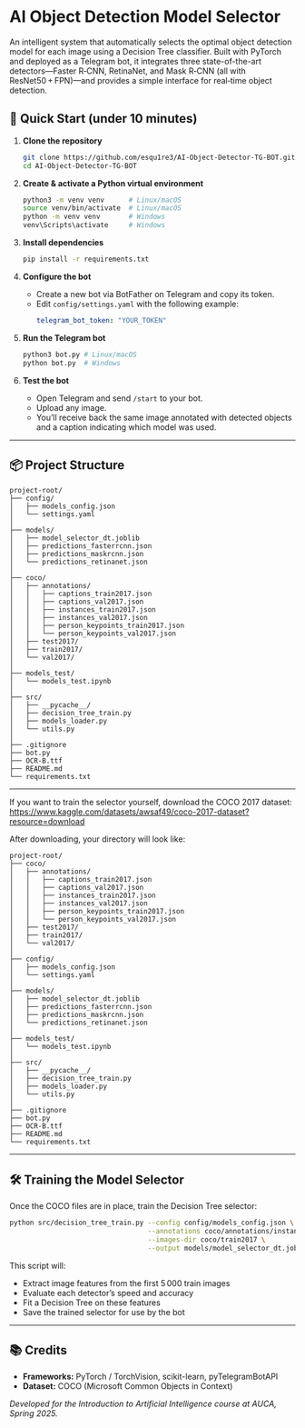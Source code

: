 # AI Object Detection Model Selector

An intelligent system that automatically selects the optimal object detection model for each image using a Decision Tree classifier. Built with PyTorch and deployed as a Telegram bot, it integrates three state-of-the-art detectors—Faster R‑CNN, RetinaNet, and Mask R‑CNN (all with ResNet50 + FPN)—and provides a simple interface for real‑time object detection.

## 🚀 Quick Start (under 10 minutes)

1. **Clone the repository**
   ```bash
   git clone https://github.com/esqu1re3/AI-Object-Detector-TG-BOT.git
   cd AI-Object-Detector-TG-BOT
   ```

2. **Create & activate a Python virtual environment**
   ```bash
   python3 -m venv venv      # Linux/macOS
   source venv/bin/activate  # Linux/macOS
   python -m venv venv       # Windows
   venv\Scripts\activate     # Windows
   ```

3. **Install dependencies**
   ```bash
   pip install -r requirements.txt
   ```

4. **Configure the bot**
   - Create a new bot via BotFather on Telegram and copy its token.
   - Edit `config/settings.yaml` with the following example:
     ```yaml
     telegram_bot_token: "YOUR_TOKEN"
     ```

5. **Run the Telegram bot**
   ```bash
   python3 bot.py # Linux/macOS
   python bot.py  # Windows
   ```

6. **Test the bot**
   - Open Telegram and send `/start` to your bot.
   - Upload any image.
   - You’ll receive back the same image annotated with detected objects and a caption indicating which model was used.

---

## 📦 Project Structure

```
project-root/
├── config/
│   ├── models_config.json
│   └── settings.yaml
│
├── models/
│   ├── model_selector_dt.joblib
│   ├── predictions_fasterrcnn.json
│   ├── predictions_maskrcnn.json
│   └── predictions_retinanet.json
│
├── coco/
│   ├── annotations/
│   │   ├── captions_train2017.json
│   │   ├── captions_val2017.json
│   │   ├── instances_train2017.json
│   │   ├── instances_val2017.json
│   │   ├── person_keypoints_train2017.json
│   │   └── person_keypoints_val2017.json
│   ├── test2017/
│   ├── train2017/
│   └── val2017/
│
├── models_test/
│   └── models_test.ipynb
│
├── src/
│   ├── __pycache__/
│   ├── decision_tree_train.py
│   ├── models_loader.py
│   └── utils.py
│
├── .gitignore
├── bot.py
├── OCR-B.ttf
├── README.md
└── requirements.txt
```

---

If you want to train the selector yourself, download the COCO 2017 dataset:
https://www.kaggle.com/datasets/awsaf49/coco-2017-dataset?resource=download

After downloading, your directory will look like:

```
project-root/
├── coco/
│   ├── annotations/
│   │   ├── captions_train2017.json
│   │   ├── captions_val2017.json
│   │   ├── instances_train2017.json
│   │   ├── instances_val2017.json
│   │   ├── person_keypoints_train2017.json
│   │   └── person_keypoints_val2017.json
│   ├── test2017/
│   ├── train2017/
│   └── val2017/
│
├── config/
│   ├── models_config.json
│   └── settings.yaml
│
├── models/
│   ├── model_selector_dt.joblib
│   ├── predictions_fasterrcnn.json
│   ├── predictions_maskrcnn.json
│   └── predictions_retinanet.json
│
├── models_test/
│   └── models_test.ipynb
│
├── src/
│   ├── __pycache__/
│   ├── decision_tree_train.py
│   ├── models_loader.py
│   └── utils.py
│
├── .gitignore
├── bot.py
├── OCR-B.ttf
├── README.md
└── requirements.txt
```

---

## 🛠️ Training the Model Selector

Once the COCO files are in place, train the Decision Tree selector:
```bash
python src/decision_tree_train.py --config config/models_config.json \
                                  --annotations coco/annotations/instances_train2017.json \
                                  --images-dir coco/train2017 \
                                  --output models/model_selector_dt.joblib
```  
This script will:
- Extract image features from the first 5 000 train images
- Evaluate each detector’s speed and accuracy
- Fit a Decision Tree on these features
- Save the trained selector for use by the bot

---

## 📚 Credits

- **Frameworks:** PyTorch / TorchVision, scikit-learn, pyTelegramBotAPI
- **Dataset:** COCO (Microsoft Common Objects in Context)

*Developed for the Introduction to Artificial Intelligence course at AUCA, Spring 2025.*